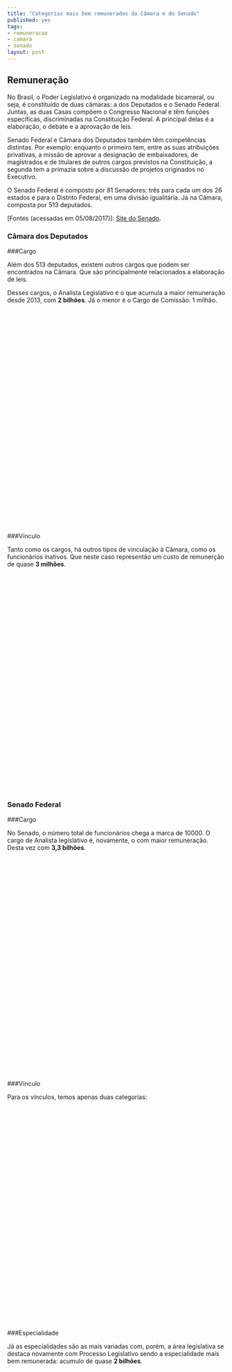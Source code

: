 ```yaml
---
title: "Categorias mais bem remunerados da Câmara e do Senado"
published: yes
tags:
- remuneracao
- camara
- senado
layout: post
---
```






## Remuneração

No Brasil, o Poder Legislativo é organizado na modalidade bicameral, ou seja, é constituído de duas câmaras: a dos Deputados e o Senado Federal. Juntas, as duas Casas compõem o Congresso Nacional e têm funções específicas, discriminadas na Constituição Federal. A principal delas é a elaboração, o debate e a aprovação de leis.

Senado Federal e Câmara dos Deputados também têm competências distintas. Por exemplo: enquanto o primeiro tem, entre as suas atribuições privativas, a missão de aprovar a designação de embaixadores, de magistrados e de titulares de outros cargos previstos na Constituição, a segunda tem a primazia sobre a discussão de projetos originados no Executivo.

O Senado Federal é composto por 81 Senadores: três para cada um dos 26 estados e para o Distrito Federal, em uma divisão igualitária. Já na Câmara, composta por 513 deputados.

[Fontes (acessadas em 05/08/2017)]: [Site do Senado](https://www12.senado.leg.br/transparencia/laipergunta).

### **Câmara dos Deputados**

###Cargo

Além dos 513 deputados, existem outros cargos que podem ser encontrados na Câmara. Que são principalmente relacionados a elaboração de leis.

Desses cargos, o Analista Legislativo é o que acumula a maior remuneração desde 2013, com **2 bilhões**. Já o menor é o Cargo de Comissão: 1 milhão. 

<!--html_preserve--><div id="htmlwidget-a2173de4bca82329cad5" style="width:100%;height:500px;" class="highchart html-widget"></div>
<script type="application/json" data-for="htmlwidget-a2173de4bca82329cad5">{"x":{"hc_opts":{"title":{"text":null},"yAxis":{"title":{"text":"Valor da Remuneração (milhões R$)"},"type":"linear"},"credits":{"enabled":false},"exporting":{"enabled":false},"plotOptions":{"series":{"turboThreshold":0,"showInLegend":true,"marker":{"enabled":true}},"treemap":{"layoutAlgorithm":"squarified"},"bubble":{"minSize":5,"maxSize":25},"scatter":{"marker":{"symbol":"circle"}}},"annotationsOptions":{"enabledButtons":false},"tooltip":{"delayForDisplay":10},"series":[{"name":" ANALISTA LEGISLATIVO","data":[{"area":" ANALISTA LEGISLATIVO","value":2032.38174832,"y":2032.38174832,"name":" ANALISTA LEGISLATIVO"}],"type":"bar"},{"name":" CARGO EM COMISSAO","data":[{"area":" CARGO EM COMISSAO","value":1.4081601,"y":1.4081601,"name":" CARGO EM COMISSAO"}],"type":"bar"},{"name":" DEPUTADO","data":[{"area":" DEPUTADO","value":514.33667766,"y":514.33667766,"name":" DEPUTADO"}],"type":"bar"},{"name":" TECNICO LEGISLATIVO","data":[{"area":" TECNICO LEGISLATIVO","value":1150.52070274,"y":1150.52070274,"name":" TECNICO LEGISLATIVO"}],"type":"bar"}],"xAxis":{"type":"category","title":{"text":"Cargos"}}},"theme":{"chart":{"backgroundColor":"transparent"}},"conf_opts":{"global":{"Date":null,"VMLRadialGradientURL":"http =//code.highcharts.com/list(version)/gfx/vml-radial-gradient.png","canvasToolsURL":"http =//code.highcharts.com/list(version)/modules/canvas-tools.js","getTimezoneOffset":null,"timezoneOffset":0,"useUTC":true},"lang":{"contextButtonTitle":"Chart context menu","decimalPoint":".","downloadJPEG":"Download JPEG image","downloadPDF":"Download PDF document","downloadPNG":"Download PNG image","downloadSVG":"Download SVG vector image","drillUpText":"Back to {series.name}","invalidDate":null,"loading":"Loading...","months":["January","February","March","April","May","June","July","August","September","October","November","December"],"noData":"No data to display","numericSymbols":["k","M","G","T","P","E"],"printChart":"Print chart","resetZoom":"Reset zoom","resetZoomTitle":"Reset zoom level 1:1","shortMonths":["Jan","Feb","Mar","Apr","May","Jun","Jul","Aug","Sep","Oct","Nov","Dec"],"thousandsSep":" ","weekdays":["Sunday","Monday","Tuesday","Wednesday","Thursday","Friday","Saturday"]}},"type":"chart","fonts":[],"debug":false},"evals":[],"jsHooks":[]}</script><!--/html_preserve-->

###Vínculo

Tanto como os cargos, há outros tipos de vinculação à Câmara, como os funcionários inativos. Que neste caso representão um custo de remunerção de quase **3 milhões**.

<!--html_preserve--><div id="htmlwidget-e2f1465ec50d9f30ab3a" style="width:100%;height:500px;" class="highchart html-widget"></div>
<script type="application/json" data-for="htmlwidget-e2f1465ec50d9f30ab3a">{"x":{"hc_opts":{"title":{"text":null},"yAxis":{"title":{"text":"Valor da Remuneração (milhões R$)"},"type":"linear"},"credits":{"enabled":false},"exporting":{"enabled":false},"plotOptions":{"series":{"turboThreshold":0,"showInLegend":true,"marker":{"enabled":true}},"treemap":{"layoutAlgorithm":"squarified"},"bubble":{"minSize":5,"maxSize":25},"scatter":{"marker":{"symbol":"circle"}}},"annotationsOptions":{"enabledButtons":false},"tooltip":{"delayForDisplay":10},"series":[{"name":" APOSENTADORIA PARLAMENTAR","data":[{"area":" APOSENTADORIA PARLAMENTAR","value":1.49574797,"y":1.49574797,"name":" APOSENTADORIA PARLAMENTAR"}],"type":"bar"},{"name":" CARGO DE NATUREZA ESPECIAL","data":[{"area":" CARGO DE NATUREZA ESPECIAL","value":0.55962438,"y":0.55962438,"name":" CARGO DE NATUREZA ESPECIAL"}],"type":"bar"},{"name":" INATIVO","data":[{"area":" INATIVO","value":2.86145309,"y":2.86145309,"name":" INATIVO"}],"type":"bar"},{"name":" PARLAMENTAR","data":[{"area":" PARLAMENTAR","value":512.84092969,"y":512.84092969,"name":" PARLAMENTAR"}],"type":"bar"},{"name":" PENSAO CIVIL","data":[{"area":" PENSAO CIVIL","value":1.18909502,"y":1.18909502,"name":" PENSAO CIVIL"}],"type":"bar"},{"name":" QUADRO EFETIVO","data":[{"area":" QUADRO EFETIVO","value":3178.85190295,"y":3178.85190295,"name":" QUADRO EFETIVO"}],"type":"bar"},{"name":" SECRETARIO PARLAMENTAR","data":[{"area":" SECRETARIO PARLAMENTAR","value":0.81600529,"y":0.81600529,"name":" SECRETARIO PARLAMENTAR"}],"type":"bar"},{"name":" SECRETARIO PARLAMENTAR REQUISITADO","data":[{"area":" SECRETARIO PARLAMENTAR REQUISITADO","value":0.03253043,"y":0.03253043,"name":" SECRETARIO PARLAMENTAR REQUISITADO"}],"type":"bar"}],"xAxis":{"type":"category","title":{"text":"Vínculo"}}},"theme":{"chart":{"backgroundColor":"transparent"}},"conf_opts":{"global":{"Date":null,"VMLRadialGradientURL":"http =//code.highcharts.com/list(version)/gfx/vml-radial-gradient.png","canvasToolsURL":"http =//code.highcharts.com/list(version)/modules/canvas-tools.js","getTimezoneOffset":null,"timezoneOffset":0,"useUTC":true},"lang":{"contextButtonTitle":"Chart context menu","decimalPoint":".","downloadJPEG":"Download JPEG image","downloadPDF":"Download PDF document","downloadPNG":"Download PNG image","downloadSVG":"Download SVG vector image","drillUpText":"Back to {series.name}","invalidDate":null,"loading":"Loading...","months":["January","February","March","April","May","June","July","August","September","October","November","December"],"noData":"No data to display","numericSymbols":["k","M","G","T","P","E"],"printChart":"Print chart","resetZoom":"Reset zoom","resetZoomTitle":"Reset zoom level 1:1","shortMonths":["Jan","Feb","Mar","Apr","May","Jun","Jul","Aug","Sep","Oct","Nov","Dec"],"thousandsSep":" ","weekdays":["Sunday","Monday","Tuesday","Wednesday","Thursday","Friday","Saturday"]}},"type":"chart","fonts":[],"debug":false},"evals":[],"jsHooks":[]}</script><!--/html_preserve-->

### **Senado Federal**

###Cargo

No Senado, o número total de funcionários chega a marca de 10000. O cargo de Analista legislativo é, novamente, o com maior remuneração. Desta vez com **3,3 bilhões**.
<!--html_preserve--><div id="htmlwidget-296b855e12297e6c98df" style="width:100%;height:500px;" class="highchart html-widget"></div>
<script type="application/json" data-for="htmlwidget-296b855e12297e6c98df">{"x":{"hc_opts":{"title":{"text":null},"yAxis":{"title":{"text":"Valor da Remuneração (milhões R$)"},"type":"linear"},"credits":{"enabled":false},"exporting":{"enabled":false},"plotOptions":{"series":{"turboThreshold":0,"showInLegend":true,"marker":{"enabled":true}},"treemap":{"layoutAlgorithm":"squarified"},"bubble":{"minSize":5,"maxSize":25},"scatter":{"marker":{"symbol":"circle"}}},"annotationsOptions":{"enabledButtons":false},"tooltip":{"delayForDisplay":10},"series":[{"name":"ADVOGADO","data":[{"area":"ADVOGADO","value":42.17256124,"y":42.17256124,"name":"ADVOGADO"}],"type":"bar"},{"name":"ANALISTA LEGISLATIVO","data":[{"area":"ANALISTA LEGISLATIVO","value":3330.63228795,"y":3330.63228795,"name":"ANALISTA LEGISLATIVO"}],"type":"bar"},{"name":"AUXILIAR LEGISLATIVO","data":[{"area":"AUXILIAR LEGISLATIVO","value":77.25972892,"y":77.25972892,"name":"AUXILIAR LEGISLATIVO"}],"type":"bar"},{"name":"CARGO EM COMISSÃO","data":[{"area":"CARGO EM COMISSÃO","value":773.67466871,"y":773.67466871,"name":"CARGO EM COMISSÃO"}],"type":"bar"},{"name":"CARGO ISOLADO","data":[{"area":"CARGO ISOLADO","value":6.86246664,"y":6.86246664,"name":"CARGO ISOLADO"}],"type":"bar"},{"name":"CONSULTOR LEGISLATIVO","data":[{"area":"CONSULTOR LEGISLATIVO","value":511.08530283,"y":511.08530283,"name":"CONSULTOR LEGISLATIVO"}],"type":"bar"},{"name":"IPC ","data":[{"area":"IPC ","value":12.47854499,"y":12.47854499,"name":"IPC "}],"type":"bar"},{"name":"SECRETÁRIO PARLAMENTAR","data":[{"area":"SECRETÁRIO PARLAMENTAR","value":7.1071824,"y":7.1071824,"name":"SECRETÁRIO PARLAMENTAR"}],"type":"bar"},{"name":"TECNICO LEGISLATIVO","data":[{"area":"TECNICO LEGISLATIVO","value":3119.19319143,"y":3119.19319143,"name":"TECNICO LEGISLATIVO"}],"type":"bar"}],"xAxis":{"type":"category","title":{"text":"Cargos"}}},"theme":{"chart":{"backgroundColor":"transparent"}},"conf_opts":{"global":{"Date":null,"VMLRadialGradientURL":"http =//code.highcharts.com/list(version)/gfx/vml-radial-gradient.png","canvasToolsURL":"http =//code.highcharts.com/list(version)/modules/canvas-tools.js","getTimezoneOffset":null,"timezoneOffset":0,"useUTC":true},"lang":{"contextButtonTitle":"Chart context menu","decimalPoint":".","downloadJPEG":"Download JPEG image","downloadPDF":"Download PDF document","downloadPNG":"Download PNG image","downloadSVG":"Download SVG vector image","drillUpText":"Back to {series.name}","invalidDate":null,"loading":"Loading...","months":["January","February","March","April","May","June","July","August","September","October","November","December"],"noData":"No data to display","numericSymbols":["k","M","G","T","P","E"],"printChart":"Print chart","resetZoom":"Reset zoom","resetZoomTitle":"Reset zoom level 1:1","shortMonths":["Jan","Feb","Mar","Apr","May","Jun","Jul","Aug","Sep","Oct","Nov","Dec"],"thousandsSep":" ","weekdays":["Sunday","Monday","Tuesday","Wednesday","Thursday","Friday","Saturday"]}},"type":"chart","fonts":[],"debug":false},"evals":[],"jsHooks":[]}</script><!--/html_preserve-->

###Vínculo

Para os vínculos, temos apenas duas categorias:

<!--html_preserve--><div id="htmlwidget-17b7944d1a8307b2e066" style="width:100%;height:500px;" class="highchart html-widget"></div>
<script type="application/json" data-for="htmlwidget-17b7944d1a8307b2e066">{"x":{"hc_opts":{"title":{"text":null},"yAxis":{"title":{"text":"Valor da Remuneração (milhões R$)"},"type":"linear"},"credits":{"enabled":false},"exporting":{"enabled":false},"plotOptions":{"series":{"turboThreshold":0,"showInLegend":true,"marker":{"enabled":true}},"treemap":{"layoutAlgorithm":"squarified"},"bubble":{"minSize":5,"maxSize":25},"scatter":{"marker":{"symbol":"circle"}}},"annotationsOptions":{"enabledButtons":false},"tooltip":{"delayForDisplay":10},"series":[{"name":"COMISSIONADO","data":[{"area":"COMISSIONADO","value":773.67466871,"y":773.67466871,"name":"COMISSIONADO"}],"type":"bar"},{"name":"EFETIVO","data":[{"area":"EFETIVO","value":7106.7912664,"y":7106.7912664,"name":"EFETIVO"}],"type":"bar"}],"xAxis":{"type":"category","title":{"text":"Vínculo"}}},"theme":{"chart":{"backgroundColor":"transparent"}},"conf_opts":{"global":{"Date":null,"VMLRadialGradientURL":"http =//code.highcharts.com/list(version)/gfx/vml-radial-gradient.png","canvasToolsURL":"http =//code.highcharts.com/list(version)/modules/canvas-tools.js","getTimezoneOffset":null,"timezoneOffset":0,"useUTC":true},"lang":{"contextButtonTitle":"Chart context menu","decimalPoint":".","downloadJPEG":"Download JPEG image","downloadPDF":"Download PDF document","downloadPNG":"Download PNG image","downloadSVG":"Download SVG vector image","drillUpText":"Back to {series.name}","invalidDate":null,"loading":"Loading...","months":["January","February","March","April","May","June","July","August","September","October","November","December"],"noData":"No data to display","numericSymbols":["k","M","G","T","P","E"],"printChart":"Print chart","resetZoom":"Reset zoom","resetZoomTitle":"Reset zoom level 1:1","shortMonths":["Jan","Feb","Mar","Apr","May","Jun","Jul","Aug","Sep","Oct","Nov","Dec"],"thousandsSep":" ","weekdays":["Sunday","Monday","Tuesday","Wednesday","Thursday","Friday","Saturday"]}},"type":"chart","fonts":[],"debug":false},"evals":[],"jsHooks":[]}</script><!--/html_preserve-->

###Especialidade

Já as especialidades são as mais variadas com, porém, a área legislativa se destaca novamente com Processo Legislativo sendo a especialidade mais bem remunerada: acumulo de quase **2 bilhões**.

<!--html_preserve--><div id="htmlwidget-b7bf67764deca059d27a" style="width:100%;height:500px;" class="highchart html-widget"></div>
<script type="application/json" data-for="htmlwidget-b7bf67764deca059d27a">{"x":{"hc_opts":{"title":{"text":null},"yAxis":{"title":{"text":"Valor da Remuneração (milhões R$)"},"type":"linear"},"credits":{"enabled":false},"exporting":{"enabled":false},"plotOptions":{"series":{"turboThreshold":0,"showInLegend":true,"marker":{"enabled":true}},"treemap":{"layoutAlgorithm":"squarified"},"bubble":{"minSize":5,"maxSize":25},"scatter":{"marker":{"symbol":"circle"}}},"annotationsOptions":{"enabledButtons":false},"tooltip":{"delayForDisplay":10},"series":[{"name":"ADMINISTRAÇÃO","data":[{"area":"ADMINISTRAÇÃO","value":974.5106681,"y":974.5106681,"name":"ADMINISTRAÇÃO"}],"type":"bar"},{"name":"ADVOCACIA","data":[{"area":"ADVOCACIA","value":46.30815292,"y":46.30815292,"name":"ADVOCACIA"}],"type":"bar"},{"name":"ANÁLISE DE CUSTOS","data":[{"area":"ANÁLISE DE CUSTOS","value":2.62533903,"y":2.62533903,"name":"ANÁLISE DE CUSTOS"}],"type":"bar"},{"name":"ANALISTA LEGISLATIVO","data":[{"area":"ANALISTA LEGISLATIVO","value":3.69529102,"y":3.69529102,"name":"ANALISTA LEGISLATIVO"}],"type":"bar"},{"name":"APOSENTADORIA SERVIDOR IPC/PSSC","data":[{"area":"APOSENTADORIA SERVIDOR IPC/PSSC","value":12.47854499,"y":12.47854499,"name":"APOSENTADORIA SERVIDOR IPC/PSSC"}],"type":"bar"},{"name":"ARQUITETURA","data":[{"area":"ARQUITETURA","value":9.37548639,"y":9.37548639,"name":"ARQUITETURA"}],"type":"bar"},{"name":"ARQUIVOLOGIA","data":[{"area":"ARQUIVOLOGIA","value":10.06995646,"y":10.06995646,"name":"ARQUIVOLOGIA"}],"type":"bar"},{"name":"ASSESSOR","data":[{"area":"ASSESSOR","value":1.23305588,"y":1.23305588,"name":"ASSESSOR"}],"type":"bar"},{"name":"ASSESSORAMENTO EM ORÇAMENTOS","data":[{"area":"ASSESSORAMENTO EM ORÇAMENTOS","value":66.59016517,"y":66.59016517,"name":"ASSESSORAMENTO EM ORÇAMENTOS"}],"type":"bar"},{"name":"ASSESSORAMENTO LEGISLATIVO","data":[{"area":"ASSESSORAMENTO LEGISLATIVO","value":443.10687955,"y":443.10687955,"name":"ASSESSORAMENTO LEGISLATIVO"}],"type":"bar"},{"name":"ASSISTÊNCIA A PLENÁRIOS E PORTARIA","data":[{"area":"ASSISTÊNCIA A PLENÁRIOS E PORTARIA","value":157.79332561,"y":157.79332561,"name":"ASSISTÊNCIA A PLENÁRIOS E PORTARIA"}],"type":"bar"},{"name":"ASSISTÊNCIA SOCIAL","data":[{"area":"ASSISTÊNCIA SOCIAL","value":1.91838316,"y":1.91838316,"name":"ASSISTÊNCIA SOCIAL"}],"type":"bar"},{"name":"BIBLIOTECONOMIA","data":[{"area":"BIBLIOTECONOMIA","value":62.41409793,"y":62.41409793,"name":"BIBLIOTECONOMIA"}],"type":"bar"},{"name":"CHEFE DE GABINETE DA PRESIDÊNCIA","data":[{"area":"CHEFE DE GABINETE DA PRESIDÊNCIA","value":1.33967685,"y":1.33967685,"name":"CHEFE DE GABINETE DA PRESIDÊNCIA"}],"type":"bar"},{"name":"COMUNICAÇÃO SOCIAL","data":[{"area":"COMUNICAÇÃO SOCIAL","value":375.58574908,"y":375.58574908,"name":"COMUNICAÇÃO SOCIAL"}],"type":"bar"},{"name":"CONTABILIDADE","data":[{"area":"CONTABILIDADE","value":40.36274123,"y":40.36274123,"name":"CONTABILIDADE"}],"type":"bar"},{"name":"DIRETOR","data":[{"area":"DIRETOR","value":5.62941076,"y":5.62941076,"name":"DIRETOR"}],"type":"bar"},{"name":"DIRETOR-EXECUTIVO","data":[{"area":"DIRETOR-EXECUTIVO","value":1.38825811,"y":1.38825811,"name":"DIRETOR-EXECUTIVO"}],"type":"bar"},{"name":"DIRETOR DE SECRETARIA","data":[{"area":"DIRETOR DE SECRETARIA","value":2.4832993,"y":2.4832993,"name":"DIRETOR DE SECRETARIA"}],"type":"bar"},{"name":"EDIFICAÇÕES","data":[{"area":"EDIFICAÇÕES","value":265.75748254,"y":265.75748254,"name":"EDIFICAÇÕES"}],"type":"bar"},{"name":"ELETRÔNICA E TELECOMUNICAÇÕES","data":[{"area":"ELETRÔNICA E TELECOMUNICAÇÕES","value":63.70418757,"y":63.70418757,"name":"ELETRÔNICA E TELECOMUNICAÇÕES"}],"type":"bar"},{"name":"ENFERMAGEM","data":[{"area":"ENFERMAGEM","value":64.76559034,"y":64.76559034,"name":"ENFERMAGEM"}],"type":"bar"},{"name":"ENGENHARIA","data":[{"area":"ENGENHARIA","value":30.55717596,"y":30.55717596,"name":"ENGENHARIA"}],"type":"bar"},{"name":"FARMÁCIA","data":[{"area":"FARMÁCIA","value":2.26830071,"y":2.26830071,"name":"FARMÁCIA"}],"type":"bar"},{"name":"FISIOTERAPIA","data":[{"area":"FISIOTERAPIA","value":0.95821766,"y":0.95821766,"name":"FISIOTERAPIA"}],"type":"bar"},{"name":"INFORMÁTICA LEGISLATIVA","data":[{"area":"INFORMÁTICA LEGISLATIVA","value":624.52519066,"y":624.52519066,"name":"INFORMÁTICA LEGISLATIVA"}],"type":"bar"},{"name":"MANUTENÇÃO DE MÁQUINAS GRÁFICAS","data":[{"area":"MANUTENÇÃO DE MÁQUINAS GRÁFICAS","value":8.89669135,"y":8.89669135,"name":"MANUTENÇÃO DE MÁQUINAS GRÁFICAS"}],"type":"bar"},{"name":"MEDICINA","data":[{"area":"MEDICINA","value":101.51167132,"y":101.51167132,"name":"MEDICINA"}],"type":"bar"},{"name":"NaN","data":[{"area":"NaN","value":773.67466871,"y":773.67466871,"name":"NaN"}],"type":"bar"},{"name":"NUTRIÇÃO","data":[{"area":"NUTRIÇÃO","value":0.91111044,"y":0.91111044,"name":"NUTRIÇÃO"}],"type":"bar"},{"name":"ODONTOLOGIA","data":[{"area":"ODONTOLOGIA","value":8.48714466,"y":8.48714466,"name":"ODONTOLOGIA"}],"type":"bar"},{"name":"ORÇAMENTO PÚBLICO","data":[{"area":"ORÇAMENTO PÚBLICO","value":83.4404871,"y":83.4404871,"name":"ORÇAMENTO PÚBLICO"}],"type":"bar"},{"name":"POLICIAL LEGISLATIVO FEDERAL","data":[{"area":"POLICIAL LEGISLATIVO FEDERAL","value":509.39673824,"y":509.39673824,"name":"POLICIAL LEGISLATIVO FEDERAL"}],"type":"bar"},{"name":"PROCESSO INDUSTRIAL GRÁFICO","data":[{"area":"PROCESSO INDUSTRIAL GRÁFICO","value":706.26553286,"y":706.26553286,"name":"PROCESSO INDUSTRIAL GRÁFICO"}],"type":"bar"},{"name":"PROCESSO LEGISLATIVO","data":[{"area":"PROCESSO LEGISLATIVO","value":1983.36444273,"y":1983.36444273,"name":"PROCESSO LEGISLATIVO"}],"type":"bar"},{"name":"PSICOLOGIA","data":[{"area":"PSICOLOGIA","value":7.71578447,"y":7.71578447,"name":"PSICOLOGIA"}],"type":"bar"},{"name":"RADIOLOGIA","data":[{"area":"RADIOLOGIA","value":2.78927184,"y":2.78927184,"name":"RADIOLOGIA"}],"type":"bar"},{"name":"REABILITAÇÃO","data":[{"area":"REABILITAÇÃO","value":2.24106408,"y":2.24106408,"name":"REABILITAÇÃO"}],"type":"bar"},{"name":"REDAÇÃO E REVISÃO","data":[{"area":"REDAÇÃO E REVISÃO","value":79.37036826,"y":79.37036826,"name":"REDAÇÃO E REVISÃO"}],"type":"bar"},{"name":"REGISTRO E REDAÇÃO PARLAMENTAR","data":[{"area":"REGISTRO E REDAÇÃO PARLAMENTAR","value":191.89524542,"y":191.89524542,"name":"REGISTRO E REDAÇÃO PARLAMENTAR"}],"type":"bar"},{"name":"SECRETÁRIO PARLAMENTAR","data":[{"area":"SECRETÁRIO PARLAMENTAR","value":7.1071824,"y":7.1071824,"name":"SECRETÁRIO PARLAMENTAR"}],"type":"bar"},{"name":"SEGURANÇA","data":[{"area":"SEGURANÇA","value":130.61289708,"y":130.61289708,"name":"SEGURANÇA"}],"type":"bar"},{"name":"TELEFONIA","data":[{"area":"TELEFONIA","value":0.76452826,"y":0.76452826,"name":"TELEFONIA"}],"type":"bar"},{"name":"TRADUÇÃO E INTERPRETAÇÃO","data":[{"area":"TRADUÇÃO E INTERPRETAÇÃO","value":10.57647891,"y":10.57647891,"name":"TRADUÇÃO E INTERPRETAÇÃO"}],"type":"bar"}],"xAxis":{"type":"category","title":{"text":"Especialidade"}}},"theme":{"chart":{"backgroundColor":"transparent"}},"conf_opts":{"global":{"Date":null,"VMLRadialGradientURL":"http =//code.highcharts.com/list(version)/gfx/vml-radial-gradient.png","canvasToolsURL":"http =//code.highcharts.com/list(version)/modules/canvas-tools.js","getTimezoneOffset":null,"timezoneOffset":0,"useUTC":true},"lang":{"contextButtonTitle":"Chart context menu","decimalPoint":".","downloadJPEG":"Download JPEG image","downloadPDF":"Download PDF document","downloadPNG":"Download PNG image","downloadSVG":"Download SVG vector image","drillUpText":"Back to {series.name}","invalidDate":null,"loading":"Loading...","months":["January","February","March","April","May","June","July","August","September","October","November","December"],"noData":"No data to display","numericSymbols":["k","M","G","T","P","E"],"printChart":"Print chart","resetZoom":"Reset zoom","resetZoomTitle":"Reset zoom level 1:1","shortMonths":["Jan","Feb","Mar","Apr","May","Jun","Jul","Aug","Sep","Oct","Nov","Dec"],"thousandsSep":" ","weekdays":["Sunday","Monday","Tuesday","Wednesday","Thursday","Friday","Saturday"]}},"type":"chart","fonts":[],"debug":false},"evals":[],"jsHooks":[]}</script><!--/html_preserve-->
